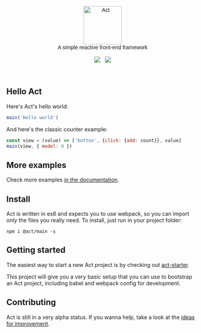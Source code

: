 <p align="center" style="font-family: Raleway-ExtraLight, Raleway, Proxima Nova, Avenir, Arial, sans">
  <img src="https://raw.githubusercontent.com/joaomilho/act/master/docs/logo.png" width="100" alt="Act" />
  <br />
  A simple reactive front-end framework
  <br /><br />
  <a href="https://travis-ci.org/joaomilho/act"><img src="https://travis-ci.org/joaomilho/act.svg" /></a>
  &nbsp; <a href="http://npmjs.com/package/@act/main"><img src="https://img.shields.io/npm/v/@act/main.svg?maxAge=2592000" /></a>

</p>
<br />

## Hello Act

Here's Act's hello world:

```js
main('Hello world')
```

And here's the classic counter example:

```js
const view = (value) => ['button', {click: {add: count}}, value]
main(view, { model: 0 })
```

## More examples

Check more examples [in the documentation](http://joaomilho.github.io/act/docs/examples.md).

## Install

Act is written in es6 and expects you to use webpack, so you can import only
the files you really need. To install, just run in your project folder:

```shell
npm i @act/main -s
```

## Getting started

The easiest way to start a new Act project is by checking out [act-starter](https://github.com/joaomilho/act-starter).

This project will give you a very basic setup that you can use to bootstrap an
Act project, including babel and webpack config for development.

## Contributing

Act is still in a very alpha status. If you wanna help, take a look at the
[ideas for improvement](docs/todo.md).
